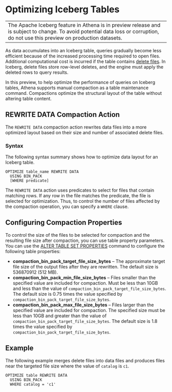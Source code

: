 # Optimizing Iceberg Tables<a name="querying-iceberg-data-optimization"></a>


|  | 
| --- |
| The Apache Iceberg feature in Athena is in preview release and is subject to change\. To avoid potential data loss or corruption, do not use this preview on production datasets\. | 

As data accumulates into an Iceberg table, queries gradually become less efficient because of the increased processing time required to open files\. Additional computational cost is incurred if the table contains [delete files](https://iceberg.apache.org/#spec/#row-level-deletes)\. In Iceberg, delete files store row\-level deletes, and the engine must apply the deleted rows to query results\.

In this preview, to help optimize the performance of queries on Iceberg tables, Athena supports manual compaction as a table maintenance command\. Compactions optimize the structural layout of the table without altering table content\.

## REWRITE DATA Compaction Action<a name="querying-iceberg-data-optimization-rewrite-data-action"></a>

The `REWRITE DATA` compaction action rewrites data files into a more optimized layout based on their size and number of associated delete files\.

### Syntax<a name="querying-iceberg-data-optimization-rewrite-data-action-syntax"></a>

The following syntax summary shows how to optimize data layout for an Iceberg table\.

```
OPTIMIZE table_name REWRITE DATA
  USING BIN_PACK
  [WHERE predicate]
```

The `REWRITE DATA` action uses predicates to select for files that contain matching rows\. If any row in the file matches the predicate, the file is selected for optimization\. Thus, to control the number of files affected by the compaction operation, you can specify a `WHERE` clause\.

## Configuring Compaction Properties<a name="querying-iceberg-data-optimization-configuring-compaction-properties"></a>

To control the size of the files to be selected for compaction and the resulting file size after compaction, you can use table property parameters\. You can use the [ALTER TABLE SET PROPERTIES](querying-iceberg-ddl-operations.md#querying-iceberg-alter-table-set-properties) command to configure the following table properties:
+ **compaction\_bin\_pack\_target\_file\_size\_bytes** – The approximate target file size of the output files after they are rewritten\. The default size is 536870912 \(512 MB\)\.
+ **compaction\_bin\_pack\_min\_file\_size\_bytes** – Files smaller than the specified value are included for compaction\. Must be less than 10GB and less than the value of `compaction_bin_pack_target_file_size_bytes`\. The default size is 0\.75 times the value specified by `compaction_bin_pack_target_file_size_bytes`\.
+ **compaction\_bin\_pack\_max\_file\_size\_bytes** – Files larger than the specified value are included for compaction\. The specified size must be less than 10GB and greater than the value of `compaction_bin_pack_target_file_size_bytes`\. The default size is 1\.8 times the value specified by `compaction_bin_pack_target_file_size_bytes`\.

## Example<a name="querying-iceberg-data-optimization-example"></a>

The following example merges delete files into data files and produces files near the targeted file size where the value of `catalog` is `c1`\.

```
OPTIMIZE table REWRITE DATA
  USING BIN_PACK
  WHERE catalog = 'c1'
```